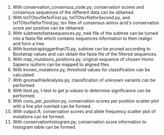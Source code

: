 1) With conservation_consensus_code.py, conservation scores and consensus sequences of the different data can be obtained.
2) With txtTOtsvfileforFirst.py, txtTOtsvfileforSecond.py, and txtTOtsvfileforThird.py; tsv files of consensus amino acid's conservation score per position can be obtained. 
3) With subtreetofastasequences.py, nwk file of the subtree can be turned into a fasta file which contains sequences information to then realign and form a tree.
4) With bootstrapbiggerthan70.py, subtree can be pruned according to Bootstrap values and can obtain the fasta file of the filtered sequences.
5) With map_mutations_positions.py, original sequence of chosen Homo Sapiens isoform can be mapped to aligned files.
6) With known_mutations.py, threshold values for classification can be calculated.
7) With gnomadVarAnalysis.py, classification of unknown variants can be performed.
8) With ttest.py, t-test to get p-values to determine significance can be performed.
9) With cons_per_position.py, conservation scores per position scatter plot with a line plot overlaid can be formed.
10) With output.R, conservation scores and allele frequency scatter plot of mutations can be formed.
11) With conservationhistogram.py, conservation score information to histogram table can be formed.
   

